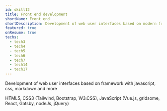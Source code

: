 ```yaml
---
id: skill12
title: Front end development
shortName: Front end
shortDescription: Development of web user interfaces based on modern framework
featured: true
onResume: true
techs:
  - tech3
  - tech4
  - tech5
  - tech6
  - tech7
  - tech14
  - tech17
---
```

 Development of web user interfaces based on framework with javascript, css, markdown and more
 
 HTML5, CSS3 (Tailwind, Bootstrap, W3.CSS), JavaScript (Vue.js, gridsome, React, Gatsby, nodeJs, jQuery)